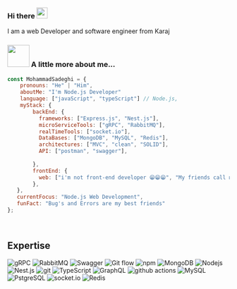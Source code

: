 ### Hi there <a href="https://www.gautamkrishnar.com/"><img src="https://media.giphy.com/media/hvRJCLFzcasrR4ia7z/giphy.gif" width="25px"></a>

I am a web Developer and software engineer from Karaj 


### <img src="https://media.giphy.com/media/VgCDAzcKvsR6OM0uWg/giphy.gif" width="50"> A little more about me...  

```javascript
const MohammadSadeghi = {     
    pronouns: "He" | "Him",     
    aboutMe: "I'm Node.js Developer"
    language: ["javaScript", "typeScript"] // Node.js,         
    myStack: {             
        backEnd: {             
          frameworks: ["Express.js", "Nest.js"],                   
          microServiceTools: ["gRPC", "RabbitMQ"],
          realTimeTools: ["socket.io"],
          DataBases: ["MongoDB", "MySQL", "Redis"],
          architectures: ["MVC", "clean", "SOLID"],
          API: ["postman", "swagger"],
          
        },         
        frontEnd: {             
          web: ["i'm not front-end developer 😁😁😁", "My friends call me a bug fixer 😂"],         
        },                    
   },    
   currentFocus: "Node.js Web Development",     
   funFact: "Bug's and Errors are my best friends" 
};
```

<br>

## Expertise
<p>
  <img alt="gRPC" src="https://img.shields.io/badge/gRPC%20-%236DB33F.svg?&style=flat-square&logo=grpc&logoColor=orange&color=orange" />
  <img alt="RabbitMQ" src="https://img.shields.io/static/v1?style=for-the-badge&message=RabbitMQ&color=FF6600&logo=RabbitMQ&logoColor=FFFFFF&label=" />
  <img alt="Swagger" src="https://img.shields.io/static/v1?style=for-the-badge&message=Swagger&color=222222&logo=Swagger&logoColor=85EA2D&label=" />
  <img alt="Git flow" src="https://img.shields.io/badge/Git flow%20-%236DB33F.svg?&style=flat-square&logo=git&logoColor=white&color=blue" />
  <img alt="npm" src="https://img.shields.io/badge/-NPM-CB3837?style=flat-square&logo=npm&logoColor=white" />
  <img alt="MongoDB" src="https://img.shields.io/badge/-MongoDB-13aa52?style=flat-square&logo=mongodb&logoColor=white" />
  <img alt="Nodejs" src="https://img.shields.io/static/v1?style=for-the-badge&message=Node.js&color=339933&logo=Node.js&logoColor=FFFFFF&label=" />
  <img alt="Nest.js", src="https://img.shields.io/static/v1?style=for-the-badge&message=NestJS&color=E0234E&logo=NestJS&logoColor=FFFFFF&label=" />
  <img alt="git" src="https://img.shields.io/badge/-Git-F05032?style=flat-square&logo=git&logoColor=white" />
  <img alt="TypeScript" src="https://img.shields.io/badge/-TypeScript-007ACC?style=flat-square&logo=typescript&logoColor=white" />
  <img alt="GraphQL" src="https://img.shields.io/badge/-GraphQL-E10098?style=flat-square&logo=graphql&logoColor=white" />
  <img alt="github actions" src="https://img.shields.io/badge/-Github_Actions-2088FF?style=flat-square&logo=github-actions&logoColor=white" />
 <img alt="MySQL" src="https://img.shields.io/badge/-MySQL-F87822?style=flat-square&logo=mysql&logoColor=336791" />
     <img alt="PstgreSQL" src="https://img.shields.io/static/v1?style=for-the-badge&message=PostgreSQL&color=4169E1&logo=PostgreSQL&logoColor=FFFFFF&label=" />
    <img alt="socket.io" src="https://img.shields.io/badge/-Socket.io-ffffff?style=flat-square&logo=socket.io&logoColor=black" />
    <img alt="Redis" src="https://img.shields.io/badge/-Redis-B02727?style=flat-square&logo=redis&logoColor=white" />
</p>


<br>
